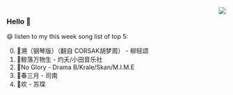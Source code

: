 <img align="right"  src="https://github-readme-stats.vercel.app/api/top-langs/?username=sohyunQVQ" />

### Hello 👋

😄 listen to my this week song list of top 5:

0. 🌈溯（钢琴版）（翻自 CORSAK胡梦周）  - 柳轻颂
1. 🌈鲸落万物生 - 灼夭/小田音乐社
2. 🌈No Glory - Drama B/Krale/Skan/M.I.M.E
3. 🌈春三月 - 司南
4. 🌈欢 - 苏琛

